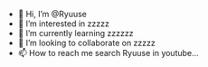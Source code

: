 - 👋 Hi, I’m @Ryuuse
- 👀 I’m interested in zzzzz
- 🌱 I’m currently learning zzzzzz
- 💞️ I’m looking to collaborate on zzzzz
- 📫 How to reach me search Ryuuse in youtube...

<!---
Ryuuse/Ryuuse is a ✨ special ✨ repository because its `README.md` (this file) appears on your GitHub profile.
You can click the Preview link to take a look at your changes.
--->
